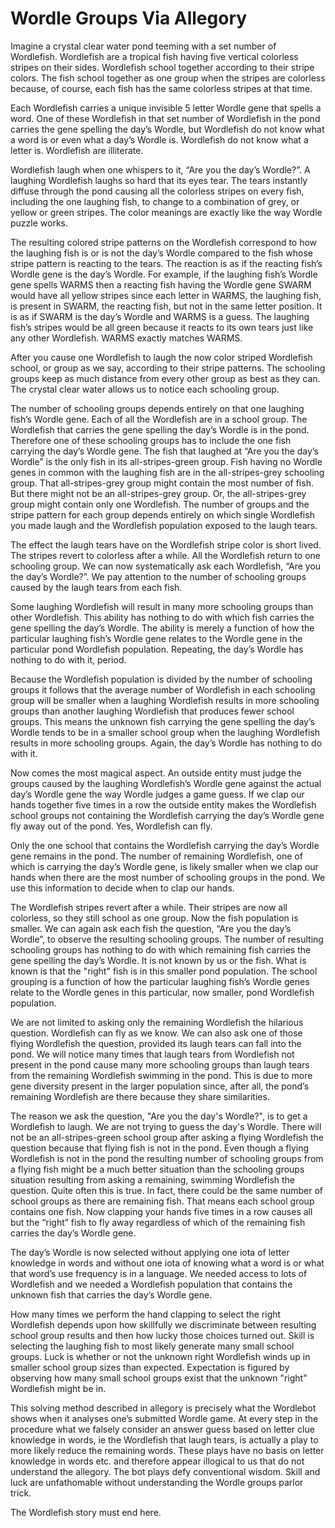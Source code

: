 # Wordle Groups Via Allegory

Imagine a crystal clear water pond teeming with a set number of Wordlefish. Wordlefish are a tropical fish having five vertical colorless stripes on their sides. Wordlefish school together according to their stripe colors. The fish school together as one group when the stripes are colorless because, of course, each fish has the same colorless stripes at that time.

Each Wordlefish carries a unique invisible 5 letter Wordle gene that spells a word. One of these Wordlefish in that set number of Wordlefish in the pond carries the gene spelling the day’s Wordle, but Wordlefish do not know what a word is or even what a day’s Wordle is. Wordlefish do not know what a letter is. Wordlefish are illiterate.

Wordlefish laugh when one whispers to it, “Are you the day’s Wordle?”. A laughing Wordlefish laughs so hard that its eyes tear. The tears instantly diffuse through the pond causing all the colorless stripes on every fish, including the one laughing fish, to change to a combination of grey, or yellow or green stripes. The color meanings are exactly like the way Wordle puzzle works.

The resulting colored stripe patterns on the Wordlefish correspond to how the laughing fish is or is not the day’s Wordle compared to the fish whose stripe pattern is reacting to the tears. The reaction is as if the reacting fish’s Wordle gene is the day’s Wordle. For example, if the laughing fish’s Wordle gene spells WARMS then a reacting fish having the Wordle gene SWARM would have all yellow stripes since each letter in WARMS, the laughing fish, is present in SWARM, the reacting fish, but not in the same letter position. It is as if SWARM is the day’s Wordle and WARMS is a guess. The laughing fish’s stripes would be all green because it reacts to its own tears just like any other Wordlefish. WARMS exactly matches WARMS.

After you cause one Wordlefish to laugh the now color striped Wordlefish school, or group as we say, according to their stripe patterns. The schooling groups keep as much distance from every other group as best as they can. The crystal clear water allows us to notice each schooling group.

The number of schooling groups depends entirely on that one laughing fish’s Wordle gene. Each of all the Wordlefish are in a school group. The Wordlefish that carries the gene spelling the day’s Wordle is in the pond. Therefore one of these schooling groups has to include the one fish carrying the day’s Wordle gene. The fish that laughed at “Are you the day’s Wordle” is the only fish in its all-stripes-green group. Fish having no Wordle genes in common with the laughing fish are in the all-stripes-grey schooling group. That all-stripes-grey group might contain the most number of fish. But there might not be an all-stripes-grey group. Or, the all-stripes-grey group might contain only one Wordlefish. The number of groups and the stripe pattern for each group depends entirely on which single Wordlefish you made laugh and the Wordlefish population exposed to the laugh tears.

The effect the laugh tears have on the Wordlefish stripe color is short lived. The stripes revert to colorless after a while. All the Wordlefish return to one schooling group. We can now systematically ask each Wordlefish, “Are you the day’s Wordle?”. We pay attention to the number of schooling groups caused by the laugh tears from each fish.

Some laughing Wordlefish will result in many more schooling groups than other Wordlefish. This ability has nothing to do with which fish carries the gene spelling the day’s Wordle. The ability is merely a function of how the particular laughing fish’s Wordle gene relates to the Wordle gene in the particular pond Wordlefish population. Repeating, the day’s Wordle has nothing to do with it, period.

Because the Wordlefish population is divided by the number of schooling groups it follows that the average number of Wordlefish in each schooling group will be smaller when a laughing Wordlefish results in more schooling groups than another laughing Wordlefish that produces fewer school groups. This means the unknown fish carrying the gene spelling the day’s Wordle tends to be in a smaller school group when the laughing Wordlefish results in more schooling groups. Again, the day’s Wordle has nothing to do with it.

Now comes the most magical aspect. An outside entity must judge the groups caused by the laughing Wordlefish’s Wordle gene against the actual day’s Wordle gene the way Wordle judges a game guess. If we clap our hands together five times in a row the outside entity makes the Wordlefish school groups not containing the Wordlefish carrying the day’s Wordle gene fly away out of the pond. Yes, Wordlefish can fly.

Only the one school that contains the Wordlefish carrying the day’s Wordle gene remains in the pond. The number of remaining Wordlefish, one of which is carrying the day’s Wordle gene, is likely smaller when we clap our hands when there are the most number of schooling groups in the pond. We use this information to decide when to clap our hands.

The Wordlefish stripes revert after a while. Their stripes are now all colorless, so they still school as one group. Now the fish population is smaller. We can again ask each fish the question, “Are you the day’s Wordle”, to observe the resulting schooling groups. The number of resulting schooling groups has nothing to do with which remaining fish carries the gene spelling the day’s Wordle. It is not known by us or the fish. What is known is that the "right" fish is in this smaller pond population. The school grouping is a function of how the particular laughing fish’s Wordle genes relate to the Wordle genes in this particular, now smaller, pond Wordlefish population.

We are not limited to asking only the remaining Wordlefish the hilarious question. Wordlefish can fly as we know. We can also ask one of those flying Wordlefish the question, provided its laugh tears can fall into the pond. We will notice many times that laugh tears from Wordlefish not present in the pond cause many more schooling groups than laugh tears from the remaining Wordlefish swimming in the pond. This is due to more gene diversity present in the larger population since, after all, the pond’s remaining Wordlefish are there because they share similarities.

The reason we ask the question, "Are you the day's Wordle?", is to get a Wordlefish to laugh. We are not trying to guess the day's Wordle. There will not be an all-stripes-green school group after asking a flying Wordlefish the question because that flying fish is not in the pond. Even though a flying Wordlefish is not in the pond the resulting number of schooling groups from a flying fish might be a much better situation than the schooling groups situation resulting from asking a remaining, swimming Wordlefish the question. Quite often this is true. In fact, there could be the same number of school groups as there are remaining fish. That means each school group contains one fish. Now clapping your hands five times in a row causes all but the “right” fish to fly away regardless of which of the remaining fish carries the day’s Wordle gene.

The day’s Wordle is now selected without applying one iota of letter knowledge in words and without one iota of knowing what a word is or what that word’s use frequency is in a language. We needed access to lots of Wordlefish and we needed a Wordlefish population that contains the unknown fish that carries the day’s Wordle gene.

How many times we perform the hand clapping to select the right Wordlefish depends upon how skillfully we discriminate between resulting school group results and then how lucky those choices turned out. Skill is selecting the laughing fish to most likely generate many small school groups. Luck is whether or not the unknown right Wordlefish winds up in smaller school group sizes than expected. Expectation is figured by observing how many small school groups exist that the unknown "right" Wordlefish might be in.

This solving method described in allegory is precisely what the Wordlebot shows when it analyses one’s submitted Wordle game. At every step in the procedure what we falsely consider an answer guess based on letter clue knowledge in words, ie the Wordlefish that laugh tears, is actually a play to more likely reduce the remaining words. These plays have no basis on letter knowledge in words etc. and therefore appear illogical to us that do not understand the allegory. The bot plays defy conventional wisdom. Skill and luck are unfathomable without understanding the Wordle groups parlor trick.

The Wordlefish story must end here.

